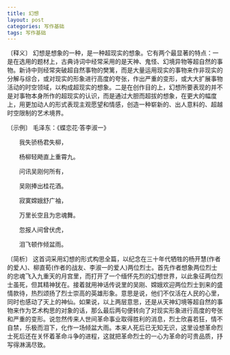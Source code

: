 ```yaml
---
title: 幻想
layout: post
categories: 写作基础
tags: 写作基础
---
```


〔释义〕 幻想是想象的一种，是一种超现实的想象。它有两个最显著的特点：一是在选用的题材上，古典诗词中经常采用的是天神、鬼怪、幻境异物等超自然的事物。新诗中则经常突破超自然事物的樊篱，而是大量运用现实的事物来作非现实的分解与综合，或对现实的形象进行高度的夸张，作出严重的变形，或大大扩展事物活动的时空领域，以构成超现实的想象。二是在创作目的上，幻想所要表现的并不是对事物本身所作的超现实的认识，而是通过大胆而超拔的想象，在更大的幅度上，用更加动人的形式表现主观愿望和情感，创造一种崭新的、出人意料的、超越时空限制的艺术境界。

〔示例〕 毛泽东：《蝶恋花·答李淑一》

　　我失骄杨君失柳，

　　杨柳轻飏直上重霄九。

　　问讯吴刚何所有，

　　吴刚捧出桂花酒。



　　寂寞嫦娥舒广袖，

　　万里长空且为忠魂舞。

　　忽报人间曾伏虎，

　　泪飞顿作倾盆雨。

〔简析〕 这首词采用幻想的形式构思全篇，以纪念在三十年代牺牲的杨开慧(作者的爱人)、柳直荀(作者的战友、李淑一的爱人)两位烈士。首先作者想象两位烈士的忠魂飞入九重天的月宫里，而打开了一个缅怀先烈的幻想世界，以此象征两位烈士虽死，但其精神犹在。接着就用神话传说里的吴刚、嫦娥欢迎两位烈士到来的盛情款待，热烈颂扬了烈士崇高的英雄形象。意思是说，他们不仅活在人民的心里，同时也感动了天上的神仙。如果说，以上两层意思，还是从天神幻境等超自然的事物来作为艺术构思的对象的话，那么最后两句便转向了对现实形象进行高度的夸张和严重的变形。说忽然传来人世间革命事业取得胜利的消息，烈士欣喜若狂，情不自禁，乐极而泪下，化作一场倾盆大雨。本来人死后已无知无识，这里设想革命烈士死后还在关怀着革命斗争的进程，这就把革命烈士的一心为革命的可贵品质，抒写得淋漓尽致。 